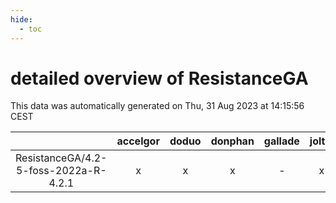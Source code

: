 ```yaml
---
hide:
  - toc
---
```


detailed overview of ResistanceGA
=================================


This data was automatically generated on Thu, 31 Aug 2023 at 14:15:56 CEST  

| |accelgor|doduo|donphan|gallade|joltik|skitty|swalot|victini|
| :---: | :---: | :---: | :---: | :---: | :---: | :---: | :---: | :---: |
|ResistanceGA/4.2-5-foss-2022a-R-4.2.1|x|x|x|-|x|x|x|x|
